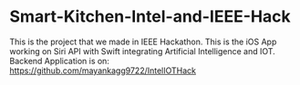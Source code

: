 # Smart-Kitchen-Intel-and-IEEE-Hack
This is the project that we made in IEEE Hackathon. This is the iOS App working on Siri API with Swift integrating Artificial Intelligence and IOT.
Backend Application is on:
https://github.com/mayankagg9722/IntelIOTHack
